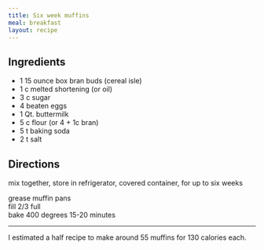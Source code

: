 ```yaml
---
title: Six week muffins
meal: breakfast
layout: recipe
---
```


## Ingredients
* 1		15 ounce box bran buds (cereal isle)
* 1 c		melted shortening (or oil)
* 3 c		sugar
* 4		beaten eggs
* 1 Qt.	buttermilk
* 5 c 		flour (or 4 + 1c bran)
* 5 t		baking soda
* 2 t		salt

## Directions
mix together, store in refrigerator, covered container, for up to six weeks

grease muffin pans  
fill 2/3 full  
bake 400 degrees 15-20 minutes

- - - -
I estimated a half recipe to make around 55 muffins for 130 calories each.
